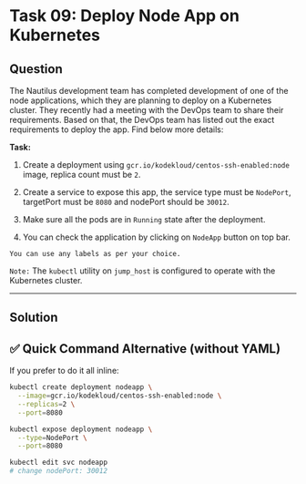 # Task 09: Deploy Node App on Kubernetes

## Question

The Nautilus development team has completed development of one of the node applications, which they are planning to deploy on a Kubernetes cluster. They recently had a meeting with the DevOps team to share their requirements. Based on that, the DevOps team has listed out the exact requirements to deploy the app. Find below more details:

**Task:**

1. Create a deployment using `gcr.io/kodekloud/centos-ssh-enabled:node` image, replica count must be `2`.

2. Create a service to expose this app, the service type must be `NodePort`, targetPort must be `8080` and nodePort should be `30012`.

3. Make sure all the pods are in `Running` state after the deployment.

4. You can check the application by clicking on `NodeApp` button on top bar.

`You can use any labels as per your choice.`

`Note:` The `kubectl` utility on `jump_host` is configured to operate with the Kubernetes cluster.

---

## Solution

## ✅ Quick Command Alternative (without YAML)

If you prefer to do it all inline:

```bash
kubectl create deployment nodeapp \
  --image=gcr.io/kodekloud/centos-ssh-enabled:node \
  --replicas=2 \
  --port=8080

kubectl expose deployment nodeapp \
  --type=NodePort \
  --port=8080

kubectl edit svc nodeapp
# change nodePort: 30012
```
